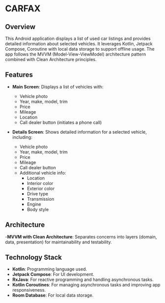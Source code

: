 # CARFAX

## Overview

This Android application displays a list of used car listings and provides detailed information about selected vehicles. It leverages Kotlin, Jetpack Compose, Coroutine with local data storage to support offline usage. The app follows the MVVM (Model-View-ViewModel) architecture pattern combined with Clean Architecture principles.

## Features

- **Main Screen**: Displays a list of vehicles with:
  - Vehicle photo
  - Year, make, model, trim
  - Price
  - Mileage
  - Location
  - Call dealer button (initiates a phone call)

- **Details Screen**: Shows detailed information for a selected vehicle, including:
  - Vehicle photo
  - Year, make, model, trim
  - Price
  - Mileage
  - Call dealer button
  - Additional vehicle info:
    - Location
    - Interior color
    - Exterior color
    - Drive type
    - Transmission
    - Engine
    - Body style

## Architecture

-**MVVM with Clean Architecture**: Separates concerns into layers (domain, data, presentation) for maintainability and testability.

## Technology Stack

- **Kotlin**: Programming language used.
- **Jetpack Compose**: For UI development.
- **RxJava**: For reactive programming and handling asynchronous tasks.
- **Kotlin Coroutines**: For managing asynchronous tasks and improving app responsiveness.
- **Room Database**: For local data storage.


